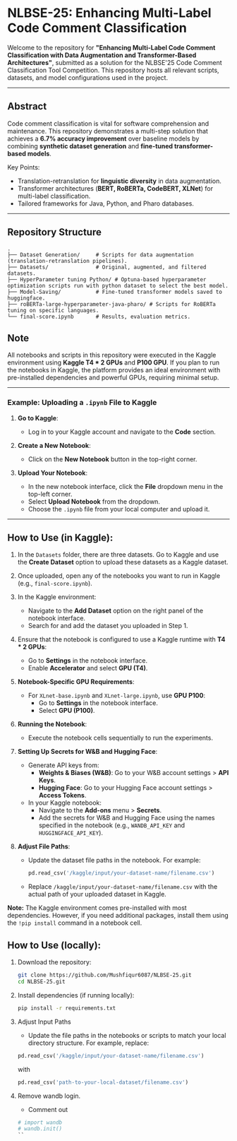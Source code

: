 # NLBSE-25: Enhancing Multi-Label Code Comment Classification

Welcome to the repository for **"Enhancing Multi-Label Code Comment Classification with Data Augmentation and Transformer-Based Architectures"**, submitted as a solution for the NLBSE'25 Code Comment Classification Tool Competition. This repository hosts all relevant scripts, datasets, and model configurations used in the project.

---

## Abstract

Code comment classification is vital for software comprehension and maintenance. This repository demonstrates a multi-step solution that achieves a **6.7% accuracy improvement** over baseline models by combining **synthetic dataset generation** and **fine-tuned transformer-based models**.

Key Points:
- Translation-retranslation for **linguistic diversity** in data augmentation.
- Transformer architectures (**BERT, RoBERTa, CodeBERT, XLNet**) for multi-label classification.
- Tailored frameworks for Java, Python, and Pharo databases.

---

## Repository Structure

```plaintext
.
├── Dataset Generation/     # Scripts for data augmentation (translation-retranslation pipelines).
├── Datasets/               # Original, augmented, and filtered datasets.
├── HyperParameter tuning Python/ # Optuna-based hyperparameter optimization scripts run with python dataset to select the best model.
├── Model-Saving/           # Fine-tuned transformer models saved to huggingface.
├── roBERTa-large-hyperparameter-java-pharo/ # Scripts for RoBERTa tuning on specific languages.
└── final-score.ipynb       # Results, evaluation metrics.
```
## Note

All notebooks and scripts in this repository were executed in the Kaggle environment using **Kaggle T4 * 2 GPUs** and **P100 GPU**. If you plan to run the notebooks in Kaggle, the platform provides an ideal environment with pre-installed dependencies and powerful GPUs, requiring minimal setup.

---

### Example: Uploading a `.ipynb` File to Kaggle

1. **Go to Kaggle**:
   - Log in to your Kaggle account and navigate to the **Code** section.

2. **Create a New Notebook**:
   - Click on the **New Notebook** button in the top-right corner.

3. **Upload Your Notebook**:
   - In the new notebook interface, click the **File** dropdown menu in the top-left corner.
   - Select **Upload Notebook** from the dropdown.
   - Choose the `.ipynb` file from your local computer and upload it.

---

## How to Use (in Kaggle):

1. In the `Datasets` folder, there are three datasets. Go to Kaggle and use the **Create Dataset** option to upload these datasets as a Kaggle dataset.

2. Once uploaded, open any of the notebooks you want to run in Kaggle (e.g., `final-score.ipynb`).

3. In the Kaggle environment:
   - Navigate to the **Add Dataset** option on the right panel of the notebook interface.
   - Search for and add the dataset you uploaded in Step 1.

4. Ensure that the notebook is configured to use a Kaggle runtime with **T4 * 2 GPUs**:
   - Go to **Settings** in the notebook interface.
   - Enable **Accelerator** and select **GPU (T4)**.

5. **Notebook-Specific GPU Requirements**:
   - For `XLnet-base.ipynb` and `XLnet-large.ipynb`, use **GPU P100**:
     - Go to **Settings** in the notebook interface.
     - Select **GPU (P100)**.

6. **Running the Notebook**:
   - Execute the notebook cells sequentially to run the experiments.

7. **Setting Up Secrets for W&B and Hugging Face**:
   - Generate API keys from:
     - **Weights & Biases (W&B)**: Go to your W&B account settings > **API Keys**.
     - **Hugging Face**: Go to your Hugging Face account settings > **Access Tokens**.
   - In your Kaggle notebook:
     - Navigate to the **Add-ons** menu > **Secrets**.
     - Add the secrets for W&B and Hugging Face using the names specified in the notebook (e.g., `WANDB_API_KEY` and `HUGGINGFACE_API_KEY`).

8. **Adjust File Paths**:
   - Update the dataset file paths in the notebook. For example:
     ```python
     pd.read_csv('/kaggle/input/your-dataset-name/filename.csv')
     ```
   - Replace `/kaggle/input/your-dataset-name/filename.csv` with the actual path of your uploaded dataset in Kaggle.

**Note:** The Kaggle environment comes pre-installed with most dependencies. However, if you need additional packages, install them using the `!pip install` command in a notebook cell.


## How to Use (locally):

1. Download the repository:

   ```bash
   git clone https://github.com/Mushfiqur6087/NLBSE-25.git
   cd NLBSE-25.git
   
2. Install dependencies (if running locally):
   ```bash
   pip install -r requirements.txt

3. Adjust Input Paths
   - Update the file paths in the notebooks or scripts to match your local directory structure. 
   For example, replace:
   ```python
   pd.read_csv('/kaggle/input/your-dataset-name/filename.csv')
   ```
   with
   ```python
   pd.read_csv('path-to-your-local-dataset/filename.csv')
   ```
4. Remove wandb login.
   - Comment out
   ```python
   # import wandb
   # wandb.init()
   ``
